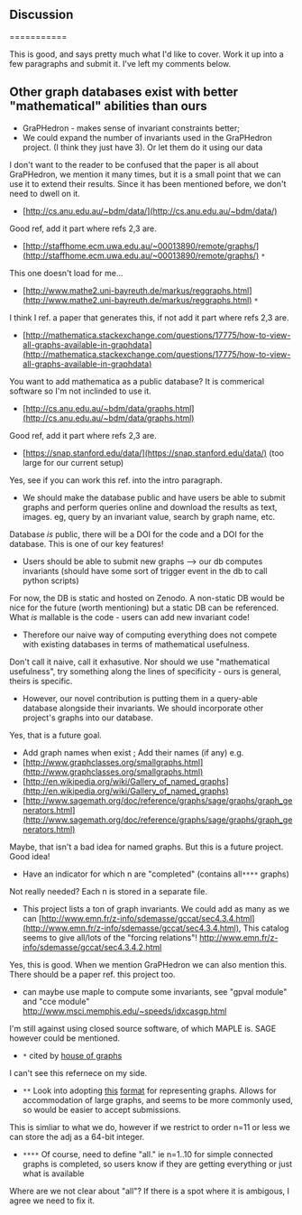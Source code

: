 ## Discussion
===========

This is good, and says pretty much what I'd like to cover. Work it up into a few paragraphs and submit it. I've left my comments below.

## Other graph databases exist with better "mathematical" abilities than ours 

+ GraPHedron - makes sense of invariant constraints better; 
+ We could expand the number of invariants used in the GraPHedron project. (I think they just have 3). Or let them do it using our data 

I don't want to the reader to be confused that the paper is all about GraPHedron, we mention it many times, but it is a small point that we can use it to extend their results. Since it has been mentioned before, we don't need to dwell on it.

+ [http://cs.anu.edu.au/~bdm/data/](http://cs.anu.edu.au/~bdm/data/) 

Good ref, add it part where refs 2,3 are.

+ [http://staffhome.ecm.uwa.edu.au/~00013890/remote/graphs/](http://staffhome.ecm.uwa.edu.au/~00013890/remote/graphs/)  `*`

This one doesn't load for me...

+ [http://www.mathe2.uni-bayreuth.de/markus/reggraphs.html](http://www.mathe2.uni-bayreuth.de/markus/reggraphs.html)   `*`

I think I ref. a paper that generates this, if not add it part where refs 2,3 are.

+ [http://mathematica.stackexchange.com/questions/17775/how-to-view-all-graphs-available-in-graphdata](http://mathematica.stackexchange.com/questions/17775/how-to-view-all-graphs-available-in-graphdata)

You want to add mathematica as a public database? It is commerical software so I'm not inclinded to use it.

+ [http://cs.anu.edu.au/~bdm/data/graphs.html](http://cs.anu.edu.au/~bdm/data/graphs.html)

Good ref, add it part where refs 2,3 are.

+ [https://snap.stanford.edu/data/](https://snap.stanford.edu/data/) (too large for our current setup)

Yes, see if you can work this ref. into the intro paragraph.

+ We should make the database public and have users be able to submit graphs and perform queries online and download the results as text, images. eg, query by an invariant value, search by graph name, etc. 

Database _is_ public, there will be a DOI for the code and a DOI for the database. This is one of our key features!

+ Users should be able to submit new graphs --> our db computes invariants (should have some sort of trigger event in the db to call python scripts)

For now, the DB is static and hosted on Zenodo. A non-static DB would be nice for the future (worth mentioning) but a static DB can be referenced. What _is_ mallable is the code - users can add new invariant code!

+ Therefore our naive way of computing everything does not compete with existing databases in terms of mathematical usefulness. 

Don't call it naive, call it exhasutive. Nor should we use "mathematical usefulness", try something along the lines of specificity - ours is general, theirs is specific. 

+ However, our novel contribution is putting them in a query-able database alongside their invariants. We should incorporate other project's graphs into our database. 

Yes, that is a future goal.

+ Add graph names when exist ; Add their names (if any) e.g. 
+ [http://www.graphclasses.org/smallgraphs.html](http://www.graphclasses.org/smallgraphs.html)
+ [http://en.wikipedia.org/wiki/Gallery_of_named_graphs](http://en.wikipedia.org/wiki/Gallery_of_named_graphs)
+ [http://www.sagemath.org/doc/reference/graphs/sage/graphs/graph_generators.html](http://www.sagemath.org/doc/reference/graphs/sage/graphs/graph_generators.html)

Maybe, that isn't a bad idea for named graphs. But this is a future project. Good idea!

+ Have an indicator for which n are "completed" (contains all`****` graphs) 

Not really needed? Each n is stored in a separate file.

+ This project lists a ton of graph invariants. We could add as many as we can [http://www.emn.fr/z-info/sdemasse/gccat/sec4.3.4.html](http://www.emn.fr/z-info/sdemasse/gccat/sec4.3.4.html), This catalog seems to give all/lots of the "forcing relations"! http://www.emn.fr/z-info/sdemasse/gccat/sec4.3.4.2.html

Yes, this is good. When we mention GraPHedron we can also mention this. There should be a paper ref. this project too.

+ can maybe use maple to compute some invariants, see "gpval module" and "cce module" http://www.msci.memphis.edu/~speeds/idxcasgp.html

I'm still against using closed source software, of which MAPLE is. SAGE however could be mentioned.

+ `*` cited by [house of graphs](http://www.sciencedirect.com.proxy-um.researchport.umd.edu/science/article/pii/S0166218X12002831#)

I can't see this refernece on my side.

+ `**` Look into adopting [this](http://cs.anu.edu.au/~bdm/data/formats.html) [format](http://cs.anu.edu.au/~bdm/data/formats.txt) for representing graphs.  Allows for accommodation of large graphs, and seems to be more commonly used, so would be easier to accept submissions. 

This is simliar to what we do, however if we restrict to order n=11 or less we can store the adj as a 64-bit integer.

+ `****` Of course, need to define "all." ie n=1..10 for simple connected graphs is completed, so users know if they are getting everything or just what is available 

Where are we not clear about "all"? If there is a spot where it is ambigous, I agree we need to fix it. 







